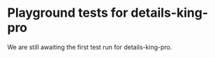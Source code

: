 # Playground tests for details-king-pro
We are still awaiting the first test run for details-king-pro.
